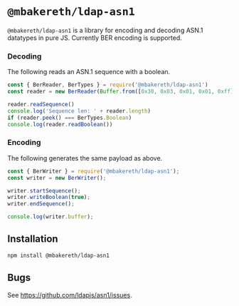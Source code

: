 # `@mbakereth/ldap-asn1`

`@mbakereth/ldap-asn1` is a library for encoding and decoding ASN.1 datatypes in pure
JS. Currently BER encoding is supported.

### Decoding

The following reads an ASN.1 sequence with a boolean.

```js
const { BerReader, BerTypes } = require('@mbakereth/ldap-asn1')
const reader = new BerReader(Buffer.from([0x30, 0x03, 0x01, 0x01, 0xff]))

reader.readSequence()
console.log('Sequence len: ' + reader.length)
if (reader.peek() === BerTypes.Boolean)
console.log(reader.readBoolean())
```

### Encoding

The following generates the same payload as above.

```js
const { BerWriter } = require('@mbakereth/ldap-asn1');
const writer = new BerWriter();

writer.startSequence();
writer.writeBoolean(true);
writer.endSequence();

console.log(writer.buffer);
```

## Installation

```sh
npm install @mbakereth/ldap-asn1
```

## Bugs

See <https://github.com/ldapjs/asn1/issues>.
